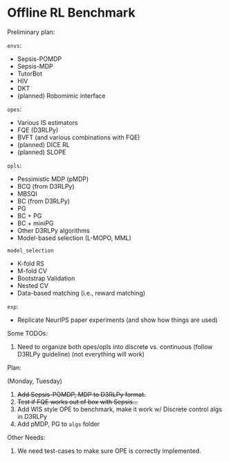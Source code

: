 # Offline RL Benchmark

Preliminary plan:

`envs`:
- Sepsis-POMDP
- Sepsis-MDP
- TutorBot
- HIV
- DKT
- (planned) Robomimic interface

`opes`:
- Various IS estimators
- FQE (D3RLPy)
- BVFT (and various combinations with  FQE)
- (planned) DICE RL
- (planned) SLOPE

`opls`:
- Pessimistic MDP (pMDP)
- BCQ (from D3RLPy)
- MBSQI
- BC (from D3RLPy)
- PG
- BC + PG
- BC + miniPG
- Other D3RLPy algorithms
- Model-based selection (L-MOPO, MML)

`model_selection`
- K-fold RS
- M-fold CV
- Bootstrap Validation
- Nested CV
- Data-based matching (i.e., reward matching)

`exp`:
- Replicate NeurIPS paper experiments (and show how things are used)

Some TODOs:
1. Need to organize both opes/opls into discrete vs. continuous (follow D3RLPy guideline) (not everything will work)

Plan:

(Monday, Tuesday)
1. ~~Add Sepsis-POMDP, MDP to D3RLPy format.~~
2. ~~Test if FQE works out of box with Sepsis...~~
3. Add WIS style OPE to benchmark, make it work w/ Discrete control algs in D3RLPy
4. Add pMDP, PG to `algs` folder


Other Needs:
1. We need test-cases to make sure OPE is correctly implemented.
